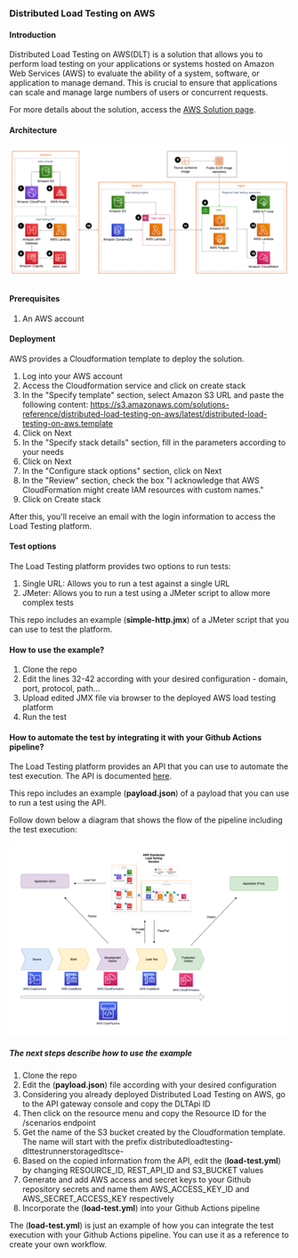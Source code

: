 ### Distributed Load Testing on AWS

#### Introduction

Distributed Load Testing on AWS(DLT) is a solution that allows you to perform load testing on your applications or systems hosted on Amazon Web Services (AWS) to evaluate the ability of a system, software, or application to manage demand. This is crucial to ensure that applications can scale and manage large numbers of users or concurrent requests.

For more details about the solution, access the [AWS Solution page](https://aws.amazon.com/solutions/distributed-load-testing-on-aws/).

#### Architecture

![Architecture](diagrams/architecture.png)

#### Prerequisites

1. An AWS account

#### Deployment

AWS provides a Cloudformation template to deploy the solution.

1. Log into your AWS account
2. Access the Cloudformation service and click on create stack
3. In the "Specify template" section, select Amazon S3 URL and paste the following content: https://s3.amazonaws.com/solutions-reference/distributed-load-testing-on-aws/latest/distributed-load-testing-on-aws.template
4. Click on Next
5. In the "Specify stack details" section, fill in the parameters according to your needs
6. Click on Next
7. In the "Configure stack options" section, click on Next
8. In the "Review" section, check the box "I acknowledge that AWS CloudFormation might create IAM resources with custom names."
9. Click on Create stack

After this, you'll receive an email with the login information to access the Load Testing platform.

#### Test options

The Load Testing platform provides two options to run tests:

1. Single URL: Allows you to run a test against a single URL
2. JMeter: Allows you to run a test using a JMeter script to allow more complex tests

This repo includes an example (**simple-http.jmx**) of a JMeter script that you can use to test the platform.

#### How to use the example?

1. Clone the repo
2. Edit the lines 32-42 according with your desired configuration - domain, port, protocol, path...
3. Upload edited JMX file via browser to the deployed AWS load testing platform
4. Run the test

#### How to automate the test by integrating it with your Github Actions pipeline?

The Load Testing platform provides an API that you can use to automate the test execution. The API is documented [here](https://docs.aws.amazon.com/solutions/latest/distributed-load-testing-on-aws/distributed-load-testing-api.html).

This repo includes an example (**payload.json**) of a payload that you can use to run a test using the API.

Follow down below a diagram that shows the flow of the pipeline including the test execution:

![Pipeline](diagrams/dlt-pipeline.png)


##### The next steps describe how to use the example

1. Clone the repo
2. Edit the (**payload.json**) file according with your desired configuration
3. Considering you already deployed Distributed Load Testing on AWS, go to the API gateway console and copy the DLTApi ID
3. Then click on the resource menu and copy the Resource ID for the /scenarios endpoint
5. Get the name of the S3 bucket created by the Cloudformation template. The name will start with the prefix distributedloadtesting-dlttestrunnerstoragedltsce-<id>
6. Based on the copied information from the API, edit the (**load-test.yml**) by changing RESOURCE_ID, REST_API_ID and S3_BUCKET values
7. Generate and add AWS access and secret keys to your Github repository secrets and name them AWS_ACCESS_KEY_ID and AWS_SECRET_ACCESS_KEY respectively
7. Incorporate the (**load-test.yml**) into your Github Actions pipeline

The (**load-test.yml**) is just an example of how you can integrate the test execution with your Github Actions pipeline. You can use it as a reference to create your own workflow.